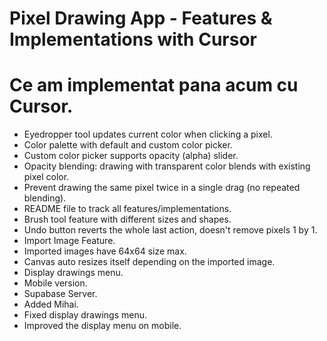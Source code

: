 # Pixel Drawing App - Features & Implementations with Cursor

# Ce am implementat pana acum cu Cursor.

- Eyedropper tool updates current color when clicking a pixel.
- Color palette with default and custom color picker.
- Custom color picker supports opacity (alpha) slider.
- Opacity blending: drawing with transparent color blends with existing pixel color.
- Prevent drawing the same pixel twice in a single drag (no repeated blending).
- README file to track all features/implementations.
- Brush tool feature with different sizes and shapes.
- Undo button reverts the whole last action, doesn't remove pixels 1 by 1.
- Import Image Feature.
- Imported images have 64x64 size max.
- Canvas auto resizes itself depending on the imported image.
- Display drawings menu.
- Mobile version.
- Supabase Server.
- Added Mihai.
- Fixed display drawings menu.
- Improved the display menu on mobile.